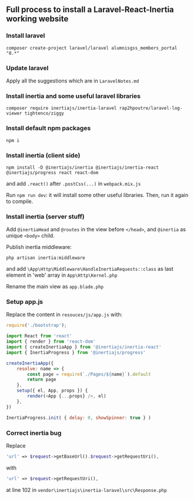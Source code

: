 ## Full process to install a Laravel-React-Inertia working website

### Install laravel
```
composer create-project laravel/laravel alumnisgss_members_portal "8.*"
```

### Update laravel
Apply all the suggestions which are in `LaravelNotes.md`

### Install inertia and some useful laravel libraries
```
composer require inertiajs/inertia-laravel rap2hpoutre/laravel-log-viewer tightenco/ziggy
```

### Install default npm packages
```
npm i
```

### Install inertia (client side)
```
npm install -D @inertiajs/inertia @inertiajs/inertia-react @inertiajs/progress react react-dom
```
and add `.react()` after `.postCss(...)` in `webpack.mix.js`

Run `npm run dev`: it will install some other useful libraries. Then, run it again to compile.

### Install inertia (server stuff)
Add `@inertiaHead` and `@routes` in the view before `</head>`, and `@inertia` as unique `<body>` child.

Publish inertia middleware:
```
php artisan inertia:middleware
```
and add `\App\Http\Middleware\HandleInertiaRequests::class` as last element in 'web' array in `App\Http\Kernel.php`

Rename the main view as `app.blade.php`

### Setup app.js
Replace the content in `resouces/js/app.js` with:
```js
require('./bootstrap');

import React from 'react'
import { render } from 'react-dom'
import { createInertiaApp } from '@inertiajs/inertia-react'
import { InertiaProgress } from '@inertiajs/progress'

createInertiaApp({
    resolve: name => {
        const page = require(`./Pages/${name}`).default
        return page
    },
    setup({ el, App, props }) {
        render(<App {...props} />, el)
    },
})

InertiaProgress.init( { delay: 0, showSpinner: true } )
```

### Correct inertia bug
Replace
```php
'url' => $request->getBaseUrl().$request->getRequestUri(),
```
with
```php
'url' => $request->getRequestUri(),
```
at line 102 in `vendor\inertiajs\inertia-laravel\src\Response.php`

